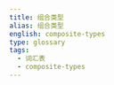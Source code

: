 ```yaml
---
title: 组合类型
alias: 组合类型
english: composite-types
type: glossary
tags:
  - 词汇表
  - composite-types
---
```

